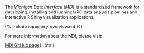 The _Michigan Data Interface (MDI)_ is a standardized framework for developing, 
installing and running HPC data analysis pipelines and interactive R Shiny 
visualization applications.

{% include repository-overview.md %}

For more information about the MDI, please visit:

[MDI GitHub page](https://github.com/MiDataInt/){: .btn }
